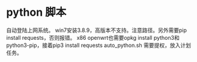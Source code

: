 
# python 脚本
自动登陆上网系统。
win7安装3.8.9，高版本不支持。注意路径。另外需要pip install requests，否则报错。
x86 openwrt也需要opkg install python3和python3-pip，接着pip3 install requests
auto_python.sh 需要提权，放入计划任务。
